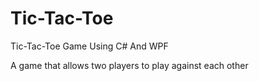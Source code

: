 # Tic-Tac-Toe
Tic-Tac-Toe  Game Using C# And WPF 

A game that allows two players to play against each other
